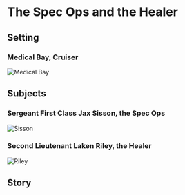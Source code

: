 # The Spec Ops and the Healer

## Setting

### Medical Bay, Cruiser 

![Medical Bay](../images/CoS/medbay.jpeg)

## Subjects

### Sergeant First Class Jax Sisson, the Spec Ops

![Sisson](../images/CoS/sission2.jpeg)

### Second Lieutenant Laken Riley, the Healer 

![Riley](../images/CoS/riley2.jpeg)

## Story